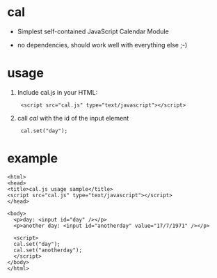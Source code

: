 cal
===

* Simplest self-contained JavaScript Calendar Module

* no dependencies, should work well with everything else ;-)


usage
=====

1. Include cal.js in your HTML:

        <script src="cal.js" type="text/javascript"></script>

2. call *cal* with the id of the input element

        cal.set("day");


example
=======

    <html>
    <head>
    <title>cal.js usage sample</title>
    <script src="cal.js" type="text/javascript"></script>
    </head>
        
    <body>
      <p>day: <input id="day" /></p>
      <p>another day: <input id="anotherday" value="17/7/1971" /></p>
    
      <script>
      cal.set("day");
      cal.set("anotherday");
      </script>
    </body>
    </html>
    
